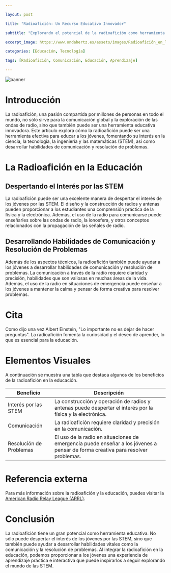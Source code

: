 ```yaml
---

layout: post

title: "Radioafición: Un Recurso Educativo Innovador"

subtitle: "Explorando el potencial de la radioafición como herramienta educativa para los jóvenes."

excerpt_image: https://www.ondahertz.es/assets/images/Radioafición_en_la_educación.png

categories: [Educación, Tecnología]

tags: [Radioafición, Comunicación, Educación, Aprendizaje]

---
```


![banner](https://www.ondahertz.es/assets/images/Radioafición_en_la_educación.png "Jóvenes aprendiendo sobre radioafición en un taller educativo, con equipos de radio y antenas, explorando la comunicación global.")

# Introducción

La radioafición, una pasión compartida por millones de personas en todo el mundo, no sólo sirve para la comunicación global y la exploración de las ondas de radio, sino que también puede ser una herramienta educativa innovadora. Este artículo explora cómo la radioafición puede ser una herramienta efectiva para educar a los jóvenes, fomentando su interés en la ciencia, la tecnología, la ingeniería y las matemáticas (STEM), así como desarrollar habilidades de comunicación y resolución de problemas.

# La Radioafición en la Educación

## Despertando el Interés por las STEM

La radioafición puede ser una excelente manera de despertar el interés de los jóvenes por las STEM. El diseño y la construcción de radios y antenas pueden proporcionar a los estudiantes una comprensión práctica de la física y la electrónica. Además, el uso de la radio para comunicarse puede enseñarles sobre las ondas de radio, la ionosfera, y otros conceptos relacionados con la propagación de las señales de radio.

## Desarrollando Habilidades de Comunicación y Resolución de Problemas

Además de los aspectos técnicos, la radioafición también puede ayudar a los jóvenes a desarrollar habilidades de comunicación y resolución de problemas. La comunicación a través de la radio requiere claridad y precisión, habilidades que son valiosas en muchas áreas de la vida. Además, el uso de la radio en situaciones de emergencia puede enseñar a los jóvenes a mantener la calma y pensar de forma creativa para resolver problemas.

# Cita

Como dijo una vez Albert Einstein, "Lo importante no es dejar de hacer preguntas". La radioafición fomenta la curiosidad y el deseo de aprender, lo que es esencial para la educación.

# Elementos Visuales

A continuación se muestra una tabla que destaca algunos de los beneficios de la radioafición en la educación.

| Beneficio | Descripción |
| --- | --- |
| Interés por las STEM | La construcción y operación de radios y antenas puede despertar el interés por la física y la electrónica. |
| Comunicación | La radioafición requiere claridad y precisión en la comunicación. |
| Resolución de Problemas | El uso de la radio en situaciones de emergencia puede enseñar a los jóvenes a pensar de forma creativa para resolver problemas. |

# Referencia externa

Para más información sobre la radioafición y la educación, puedes visitar la [American Radio Relay League (ARRL)](http://www.arrl.org/teachers-instructors).

# Conclusión

La radioafición tiene un gran potencial como herramienta educativa. No sólo puede despertar el interés de los jóvenes por las STEM, sino que también puede ayudar a desarrollar habilidades vitales como la comunicación y la resolución de problemas. Al integrar la radioafición en la educación, podemos proporcionar a los jóvenes una experiencia de aprendizaje práctica e interactiva que puede inspirarlos a seguir explorando el mundo de las STEM.